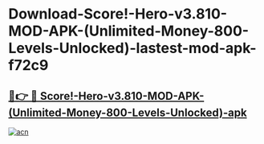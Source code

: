 # Download-Score!-Hero-v3.810-MOD-APK-(Unlimited-Money-800-Levels-Unlocked)-lastest-mod-apk-f72c9

<h2><a href="https://apkcomod.com?title=Score!-Hero-v3.810-MOD-APK-(Unlimited-Money-800-Levels-Unlocked)">🔗👉 🔴 Score!-Hero-v3.810-MOD-APK-(Unlimited-Money-800-Levels-Unlocked)-apk </a></h2>

[![acn](https://github.com/user-attachments/assets/0f9c940e-d8b0-45ae-aac7-cd30a18b3e1c)](https://apkcomod.com?title=Score!-Hero-v3.810-MOD-APK-(Unlimited-Money-800-Levels-Unlocked))
